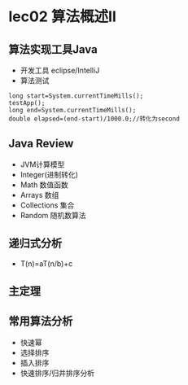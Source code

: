 # lec02 算法概述II

## 算法实现工具Java
- 开发工具 eclipse/IntelliJ
- 算法测试
```
long start=System.currentTimeMills();
testApp();
long end=System.currentTimeMills();
double elapsed=(end-start)/1000.0;//转化为second
```

## Java Review
- JVM计算模型
- Integer(进制转化)
- Math 数值函数
- Arrays 数组
- Collections 集合
- Random 随机数算法

## 递归式分析
- T(n)=aT(n/b)+c


## 主定理

## 常用算法分析
- 快速幂
- 选择排序
- 插入排序
- 快速排序/归并排序分析




